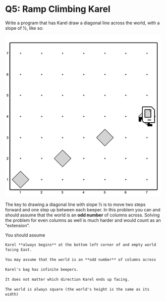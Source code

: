 # Q5: Ramp Climbing Karel

Write a program that has Karel draw a diagonal line across the world, with a slope of ½, like so:

<img src="/images/assignment 5.jpeg">

The key to drawing a diagonal line with slope ½ is to move two steps forward and one step up between each beeper. In this problem you can and should assume that the world is an **odd number** of columns across. Solving the problem for even columns as well is much harder and would count as an "extension".

You should assume

    Karel **always begins** at the bottom left corner of and empty world facing East.

    You may assume that the world is an **odd number** of columns across

    Karel's bag has infinite beepers.

    It does not matter which direction Karel ends up facing.

    The world is always square (the world's height is the same as its width)
